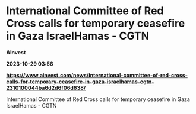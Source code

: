 # International Committee of Red Cross calls for temporary ceasefire in Gaza IsraelHamas - CGTN
**AInvest**

**2023-10-29 03:56**

**https://www.ainvest.com/news/international-committee-of-red-cross-calls-for-temporary-ceasefire-in-gaza-israelhamas-cgtn-2310100044ba6d2d6f06d638/**

International Committee of Red Cross calls for temporary ceasefire in Gaza IsraelHamas - CGTN